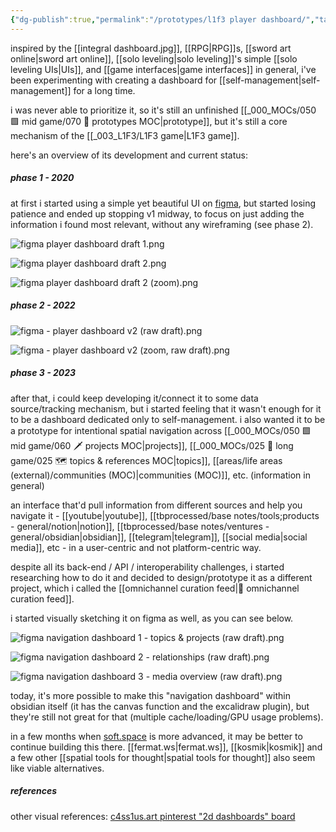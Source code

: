 ```yaml
---
{"dg-publish":true,"permalink":"/prototypes/l1f3 player dashboard/","tags":["🌿","prototype","l1f3"],"created":"2024-03-19T14:21:06.710-03:00","updated":"2024-04-17T19:51:52.757-03:00"}
---
```


inspired by the [[integral dashboard.jpg]], [[RPG\|RPG]]s, [[sword art online\|sword art online]], [[solo leveling\|solo leveling]]'s simple [[solo leveling UIs\|UIs]], and [[game interfaces\|game interfaces]] in general, i've been experimenting with creating a dashboard for [[self-management\|self-management]] for a long time.

i was never able to prioritize it, so it's still an unfinished [[_000_MOCs/050 🟩 mid game/070 🔩 prototypes MOC\|prototype]], but it's still a core mechanism of the [[_003_L1F3/L1F3 game\|L1F3 game]].

here's an overview of its development and current status:

##### phase 1 - 2020

at first i started using a simple yet beautiful UI on [figma](https://www.figma.com/file/5UpGleobC3WJFckn9BNA6U/c4ss1us'-l1f3-dashboard?type=design&mode=design&t=8W2QvUSxNCEwymnl-1), but started losing patience and ended up stopping v1 midway, to focus on just adding the information i found most relevant, without any wireframing (see phase 2).

![figma player dashboard draft 1.png](/img/user/images/made%20by%20me/figma%20player%20dashboard%20draft%201.png)

![figma player dashboard draft 2.png](/img/user/images/made%20by%20me/figma%20player%20dashboard%20draft%202.png)

![figma player dashboard draft 2 (zoom).png](/img/user/images/made%20by%20me/figma%20player%20dashboard%20draft%202%20(zoom).png)


##### phase 2 - 2022

![figma - player dashboard v2 (raw draft).png](/img/user/images/made%20by%20me/figma%20-%20player%20dashboard%20v2%20(raw%20draft).png)

![figma - player dashboard v2 (zoom, raw draft).png](/img/user/images/made%20by%20me/figma%20-%20player%20dashboard%20v2%20(zoom,%20raw%20draft).png)

##### phase 3 - 2023

after that, i could keep developing it/connect it to some data source/tracking mechanism, but i started feeling that it wasn't enough for it to be a dashboard dedicated only to self-management. i also wanted it to be a prototype for intentional spatial navigation across [[_000_MOCs/050 🟩 mid game/060 🗡 projects MOC\|projects]], [[_000_MOCs/025 🔷 long game/025 🗺 topics & references MOC\|topics]], [[areas/life areas (external)/communities (MOC)\|communities (MOC)]], etc. (information in general)

an interface that'd pull information from different sources and help you navigate it - [[youtube\|youtube]], [[tbprocessed/base notes/tools;products - general/notion\|notion]], [[tbprocessed/base notes/ventures - general/obsidian\|obsidian]], [[telegram\|telegram]], [[social media\|social media]], etc - in a user-centric and not platform-centric way.

despite all its back-end / API / interoperability challenges, i started researching how to do it and decided to design/prototype it as a different project, which i called the [[omnichannel curation feed\|📲 omnichannel curation feed]].

i started visually sketching it on figma as well, as you can see below.

![figma navigation dashboard 1 - topics & projects (raw draft).png](/img/user/images/made%20by%20me/figma%20navigation%20dashboard%201%20-%20topics%20&%20projects%20(raw%20draft).png)

![figma navigation dashboard 2 - relationships (raw draft).png](/img/user/images/made%20by%20me/figma%20navigation%20dashboard%202%20-%20relationships%20(raw%20draft).png)

![figma navigation dashboard 3 - media overview (raw draft).png](/img/user/images/made%20by%20me/figma%20navigation%20dashboard%203%20-%20media%20overview%20(raw%20draft).png)

today, it's more possible to make this "navigation dashboard"  within obsidian itself (it has the canvas function and the excalidraw plugin), but they're still not great for that (multiple cache/loading/GPU usage problems).

in a few months when [soft.space](https://soft.space) is more advanced, it may be better to continue building this there. [[fermat.ws\|fermat.ws]], [[kosmik\|kosmik]] and a few other [[spatial tools for thought\|spatial tools for thought]] also seem like viable alternatives.

##### references

other visual references: [c4ss1us.art pinterest "2d dashboards" board](https://br.pinterest.com/c4ss1usart/digital-art-professional/2d-dashboards/)
